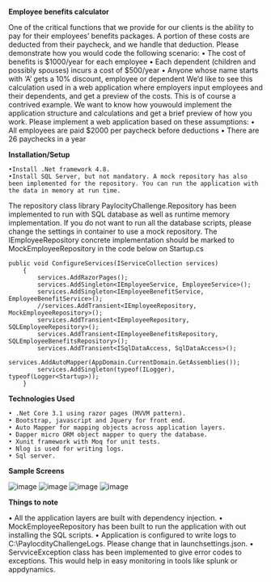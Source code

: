 **Employee benefits calculator**

One of the critical functions that we provide for our clients is the ability to pay for their employees’ benefits packages. A portion of these costs are deducted from their paycheck, and we handle that deduction. Please demonstrate how you would code the following scenario:
	• The cost of benefits is $1000/year for each employee
	• Each dependent (children and possibly spouses) incurs a cost of $500/year
	• Anyone whose name starts with ‘A’ gets a 10% discount, employee or dependent
We’d like to see this calculation used in a web application where employers input employees and their dependents, and get a preview of the costs. This is of course a contrived example. We want to know how youwould implement the application structure and calculations and get a brief preview of how you work.
Please implement a web application based on these assumptions:
	• All employees are paid $2000 per paycheck before deductions
	• There are 26 paychecks in a year

**Installation/Setup**

	•Install .Net framework 4.8.
	•Install SQL Server, but not mandatory. A mock repository has also been implemented for the repository. You can run the application with the data in memory at run time.

The repository class library PaylocityChallenge.Repository has been implemented to run with SQL database as well as runtime memory implementation. If you do not want to run all the database scripts, please change the settings in container to use a mock repository.
The IEmployeeRepository concrete implementation should be marked to MockEmployeeRepository  in the code below on Startup.cs
        
	
	public void ConfigureServices(IServiceCollection services)
        {
            services.AddRazorPages();
            services.AddSingleton<IEmployeeService, EmployeeService>();
            services.AddSingleton<IEmployeeBenefitService, EmployeeBenefitService>();
            //services.AddTransient<IEmployeeRepository, MockEmployeeRepository>();
            services.AddTransient<IEmployeeRepository, SQLEmployeeRepository>();
            services.AddTransient<IEmployeeBenefitsRepository, SQLEmployeeBenefitsRepository>();
            services.AddTransient<ISqlDataAccess, SqlDataAccess>();
            services.AddAutoMapper(AppDomain.CurrentDomain.GetAssemblies());
            services.AddSingleton(typeof(ILogger), typeof(Logger<Startup>));
        }

**Technologies Used**

	• .Net Core 3.1 using razor pages (MVVM pattern).
	• Bootstrap, javascript and Jquery for front end.
	• Auto Mapper for mapping objects across application layers.
	• Dapper micro ORM object mapper to query the database.
	• Xunit framework with Moq for unit tests.
	• Nlog is used for writing logs.
	• Sql server.

**Sample Screens**

![image](https://user-images.githubusercontent.com/55157295/114337926-e17b5f00-9b06-11eb-8ab3-c4db43019f62.png)
![image](https://user-images.githubusercontent.com/55157295/114337935-e809d680-9b06-11eb-82c9-0d846f1df996.png)
![image](https://user-images.githubusercontent.com/55157295/114338485-015f5280-9b08-11eb-9ae4-2a4ee1178121.png)
![image](https://user-images.githubusercontent.com/55157295/114338526-150ab900-9b08-11eb-995e-bbd9de424229.png)



**Things to note**

• All the application layers are built with dependency injection.
• MockEmployeeRepository has been built to run  the application with out installing the SQL scripts.
• Application is configured to write logs to C:\PaylocdityChallengeLogs. Please change that in launchsettings.json.
• ServviceException class has been implemented to give error codes to exceptions. This would help in easy monitoring in tools like splunk or appdynamics.







